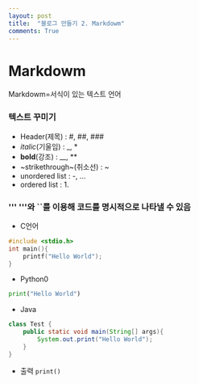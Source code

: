 ```yaml
---
layout: post
title:  "블로그 만들기 2. Markdowm"
comments: True
---
```

# Markdowm
Markdowm=서식이 있는 텍스트 언어
### 텍스트 꾸미기
- Header(제목) : #, ##, ###  
- *italic*(기울임) : _, *  
- **bold**(강조) : __, **
- ~strikethrough~(취소선) : ~
- unordered list : -, ...
- ordered list : 1. 

### ''' '''와 ``를 이용해 코드를 명시적으로 나타낼 수 있음
- C언어
```c
#include <stdio.h>
int main(){
    printf("Hello World");
}
```
- Python0
```python
print("Hello World")
```
- Java
```java
class Test {
    public static void main(String[] args){
        System.out.print("Hello World");
    }
}
```
- 출력
`print()`